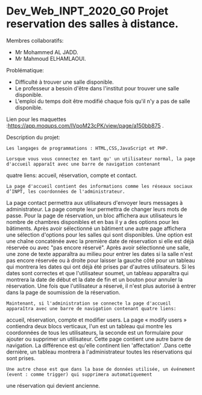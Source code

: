 # Dev_Web_INPT_2020_G0 Projet reservation des salles à distance.

Membres collaboratifs:

  - Mr Mohammed AL JADD.
  - Mr Mahmoud ELHAMLAOUI.

Problématique:
 
  - Difficulté à trouver une salle disponible.
  - Le professeur a besoin d'être dans l'institut pour trouver une salle disponible.
  - L'emploi du temps doit être modifié chaque fois qu'il n'y a pas de salle disponible.
  
Lien pour les maquettes :https://app.moqups.com/IVpoM23cPK/view/page/a150bb875 .
  
Description du projet:

    Les langages de programmations : HTML,CSS,JavaScript et PHP.

    Lorsque vous vous connectez en tant qu' un utilisateur normal, la page d'accueil apparaît avec une barre de navigation contenant 
quatre liens: accueil, réservation, compte et contact.
  
    La page d'accueil contient des informations comme les réseaux sociaux d’INPT, les coordonnées de l'administrateur.
La page contact permettra aux utilisateurs d'envoyer leurs messages à administrateur. La page compte leur permettra 
de changer leurs mots de passe. Pour  la page de réservation, un bloc affichera aux utilisateurs le nombre de chambres disponibles 
et en bas il y a des options pour les bâtiments. Après avoir sélectionné un bâtiment une autre page affichera une sélection d'options 
pour les salles qui sont disponibles. Une option est une chaîne concaténée avec la première date de réservation si elle est déjà réservée 
ou avec "pas encore réservé". Après avoir sélectionné une salle, une zone de texte  apparaîtra au milieu 
pour entrer les dates si la salle n'est pas encore réservée ou à droite pour laisser la gauche côté 
pour un tableau qui montrera les dates qui ont déjà été prises par d'autres utilisateurs. Si les dates sont correctes et que l'utilisateur soumet, un tableau apparaîtra qui montrera la date de début et la date de fin 
et un bouton pour annuler la réservation. Une fois que l'utilisateur a réservé, il n'est plus autorisé à entrer 
dans la page de soumission de la réservation. 

    Maintenant, si l'administration se connecte la page d'accueil apparaîtra avec une barre de navigation contenant quatre liens: 
accueil, réservation, compte et modifier users. La page «  modify users »  contiendra deux blocs verticaux, l'un est un tableau qui montre les coordonnées de tous les utilisateurs, 
la seconde est un formulaire pour ajouter ou supprimer un utilisateur. Cette  page contient une autre barre de navigation. 
La différence est qu'elle continent lien 'affectation' .Dans cette dernière, 
un tableau montrera à l'administrateur toutes les réservations qui sont prises. 
    
    Une autre chose est que dans la base de données utilisée, un événement (event : comme trigger) qui supprimera automatiquement 
une réservation qui devient ancienne.

